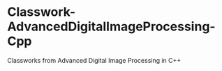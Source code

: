 # Classwork-AdvancedDigitalImageProcessing-Cpp

Classworks from Advanced Digital Image Processing in C++
